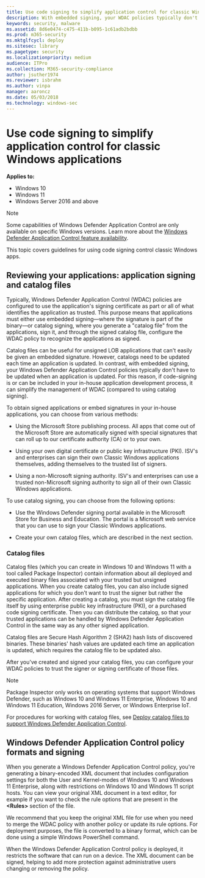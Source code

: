 ```yaml
---
title: Use code signing to simplify application control for classic Windows applications (Windows)
description: With embedded signing, your WDAC policies typically don't have to be updated when an app is updated. To set up this embedded signing, you can choose from various methods.
keywords: security, malware
ms.assetid: 8d6e0474-c475-411b-b095-1c61adb2bdbb
ms.prod: m365-security
ms.mktglfcycl: deploy
ms.sitesec: library
ms.pagetype: security
ms.localizationpriority: medium
audience: ITPro
ms.collection: M365-security-compliance
author: jsuther1974
ms.reviewer: isbrahm
ms.author: vinpa
manager: aaroncz
ms.date: 05/03/2018
ms.technology: windows-sec
---
```


# Use code signing to simplify application control for classic Windows applications

**Applies to:**

- Windows 10
- Windows 11
- Windows Server 2016 and above

> [!NOTE]
> Some capabilities of Windows Defender Application Control are only available on specific Windows versions. Learn more about the [Windows Defender Application Control feature availability](feature-availability.md).

This topic covers guidelines for using code signing control classic Windows apps.

## Reviewing your applications: application signing and catalog files

Typically, Windows Defender Application Control (WDAC) policies are configured to use the application's signing certificate as part or all of what identifies the application as trusted. This purpose means that applications must either use embedded signing—where the signature is part of the binary—or catalog signing, where you generate a "catalog file" from the applications, sign it, and through the signed catalog file, configure the WDAC policy to recognize the applications as signed.

Catalog files can be useful for unsigned LOB applications that can't easily be given an embedded signature. However, catalogs need to be updated each time an application is updated. In contrast, with embedded signing, your Windows Defender Application Control policies typically don't have to be updated when an application is updated. For this reason, if code-signing is or can be included in your in-house application development process, it can simplify the management of WDAC (compared to using catalog signing).

To obtain signed applications or embed signatures in your in-house applications, you can choose from various methods:

- Using the Microsoft Store publishing process. All apps that come out of the Microsoft Store are automatically signed with special signatures that can roll up to our certificate authority (CA) or to your own.

- Using your own digital certificate or public key infrastructure (PKI). ISV's and enterprises can sign their own Classic Windows applications themselves, adding themselves to the trusted list of signers.

- Using a non-Microsoft signing authority. ISV's and enterprises can use a trusted non-Microsoft signing authority to sign all of their own Classic Windows applications.

To use catalog signing, you can choose from the following options:

- Use the Windows Defender signing portal available in the Microsoft Store for Business and Education. The portal is a Microsoft web service that you can use to sign your Classic Windows applications. 

- Create your own catalog files, which are described in the next section. 

### Catalog files

Catalog files (which you can create in Windows 10 and Windows 11 with a tool called Package Inspector) contain information about all deployed and executed binary files associated with your trusted but unsigned applications. When you create catalog files, you can also include signed applications for which you don't want to trust the signer but rather the specific application. After creating a catalog, you must sign the catalog file itself by using enterprise public key infrastructure (PKI), or a purchased code signing certificate. Then you can distribute the catalog, so that your trusted applications can be handled by Windows Defender Application Control in the same way as any other signed application.

Catalog files are Secure Hash Algorithm 2 (SHA2) hash lists of discovered binaries. These binaries' hash values are updated each time an application is updated, which requires the catalog file to be updated also.

After you've created and signed your catalog files, you can configure your WDAC policies to trust the signer or signing certificate of those files.

> [!NOTE]
> Package Inspector only works on operating systems that support Windows Defender, such as Windows 10 and Windows 11 Enterprise, Windows 10 and Windows 11 Education, Windows 2016 Server, or Windows Enterprise IoT.

For procedures for working with catalog files, see [Deploy catalog files to support Windows Defender Application Control](deploy-catalog-files-to-support-windows-defender-application-control.md).

## Windows Defender Application Control policy formats and signing

When you generate a Windows Defender Application Control policy, you're generating a binary-encoded XML document that includes configuration settings for both the User and Kernel-modes of Windows 10 and Windows 11 Enterprise, along with restrictions on Windows 10 and Windows 11 script hosts. You can view your original XML document in a text editor, for example if you want to check the rule options that are present in the **&lt;Rules&gt;** section of the file.

We recommend that you keep the original XML file for use when you need to merge the WDAC policy with another policy or update its rule options. For deployment purposes, the file is converted to a binary format, which can be done using a simple Windows PowerShell command.

When the Windows Defender Application Control policy is deployed, it restricts the software that can run on a device. The XML document can be signed, helping to add more protection against administrative users changing or removing the policy. 
